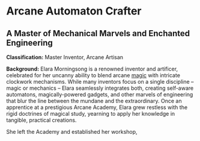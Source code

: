 # Arcane Automaton Crafter

## A Master of Mechanical Marvels and Enchanted Engineering

**Classification:** Master Inventor, Arcane Artisan

**Background:** Elara Morningsong is a renowned inventor and artificer, celebrated for her uncanny ability to blend arcane [magic](/structure/mechanic/magic.md) with intricate clockwork mechanisms. While many inventors focus on a single discipline – magic or mechanics – Elara seamlessly integrates both, creating self-aware automatons, magically-powered gadgets, and other marvels of engineering that blur the line between the mundane and the extraordinary. Once an apprentice at a prestigious Arcane Academy, Elara grew restless with the rigid doctrines of magical study, yearning to apply her knowledge in tangible, practical creations.

She left the Academy and established her workshop, 
